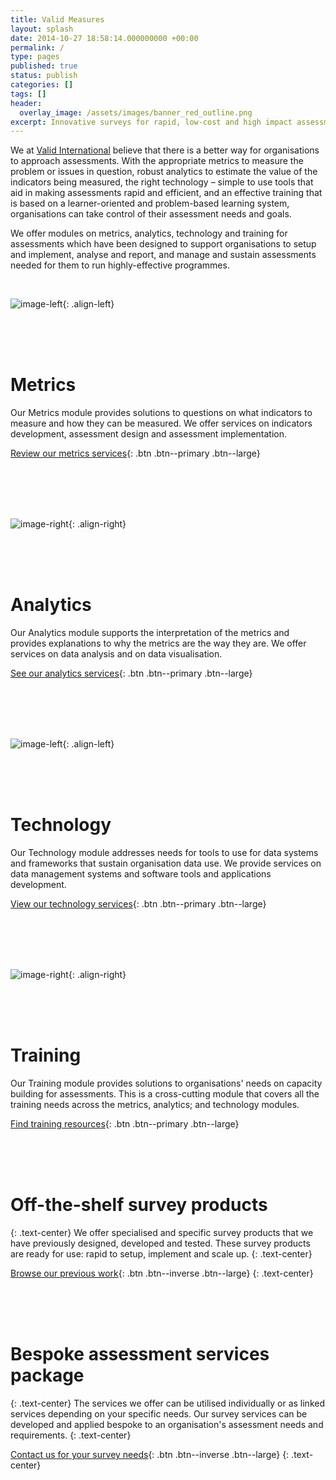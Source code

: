 ```yaml
---
title: Valid Measures
layout: splash
date: 2014-10-27 18:58:14.000000000 +00:00
permalink: /
type: pages
published: true
status: publish
categories: []
tags: []
header:
  overlay_image: /assets/images/banner_red_outline.png
excerpt: Innovative surveys for rapid, low-cost and high impact assessments
---
```


We at [Valid International](http://www.validinternational.org) believe that there is a better way for organisations to approach assessments. With the appropriate metrics to measure the problem or issues in question, robust analytics to estimate the value of the indicators being measured, the right technology – simple to use tools that aid in making assessments rapid and efficient, and an effective training that is based on a learner-oriented and problem-based learning system, organisations can take control of their assessment needs and goals.

We offer modules on metrics, analytics, technology and training for assessments which have been designed to support organisations to setup and implement, analyse and report, and manage and sustain assessments needed for them to run highly-effective programmes.

<br/>

![image-left](/assets/images/metrics_hex_colour_small.png){: .align-left}

<br/>
<br/>
<br/>

# Metrics
Our Metrics module provides solutions to questions on what indicators to measure and how they can be measured. We offer services on indicators development, assessment design and assessment implementation.

[Review our metrics services](/modules/metrics/){: .btn .btn--primary .btn--large}

<br/>
<br/>
<br/>

<br/>

![image-right](/assets/images/analytics_hex_colour_small.png){: .align-right}

<br/>
<br/>
<br/>

# Analytics
Our Analytics module supports the interpretation of the metrics and provides explanations to why the metrics are the way they are. We offer services on data analysis and on data visualisation.

[See our analytics services](/modules/analytics/){: .btn .btn--primary .btn--large}

<br/>
<br/>
<br/>

<br/>

![image-left](/assets/images/technology_hex_colour_small.png){: .align-left}

<br/>
<br/>
<br/>

# Technology
Our Technology module addresses needs for tools to use for data systems and frameworks that sustain organisation data use. We provide services on data management systems and software tools and applications development.

[View our technology services](/modules/technology/){: .btn .btn--primary .btn--large}

<br/>
<br/>
<br/>

<br/>

![image-right](/assets/images/training_hex_colour_small.png){: .align-right}

<br/>
<br/>
<br/>

# Training
Our Training module provides solutions to organisations' needs on capacity building for assessments. This is a cross-cutting module that covers all the training needs across the metrics, analytics; and technology modules.

[Find training resources](/modules/training/){: .btn .btn--primary .btn--large}

<br/>
<br/>
<br/>

# Off-the-shelf survey products
{: .text-center}
We offer specialised and specific survey products that we have previously designed, developed and tested. These survey products are ready for use: rapid to setup, implement and scale up.
{: .text-center}

[Browse our previous work](/projects/){: .btn .btn--inverse .btn--large}
{: .text-center}

<br/>
<br/>
<br/>

# Bespoke assessment services package
{: .text-center}
The services we offer can be utilised individually or as linked services depending on your specific needs. Our survey services can be developed and applied bespoke to an organisation's assessment needs and requirements.
{: .text-center}

[Contact us for your survey needs](/contact/){: .btn .btn--inverse .btn--large}
{: .text-center}


<br/>
<br/>

